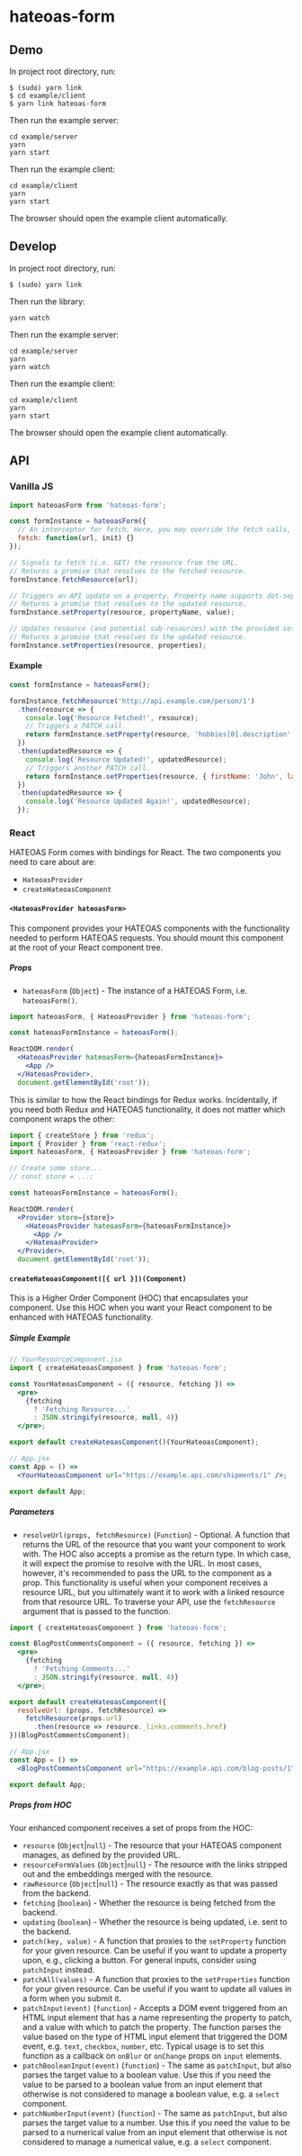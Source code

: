 # hateoas-form

## Demo

In project root directory, run:

```
$ (sudo) yarn link
$ cd example/client
$ yarn link hateoas-form
```

Then run the example server:

```
cd example/server
yarn
yarn start
```

Then run the example client:

```
cd example/client
yarn
yarn start
```

The browser should open the example client automatically.

## Develop

In project root directory, run:

```
$ (sudo) yarn link
```

Then run the library:

```
yarn watch
```

Then run the example server:

```
cd example/server
yarn
yarn watch
```

Then run the example client:

```
cd example/client
yarn
yarn start
```

The browser should open the example client automatically.

## API

### Vanilla JS
```js
import hateoasForm from 'hateoas-form';

const formInstance = hateoasForm({
  // An interceptor for fetch. Here, you may override the fetch calls, for instance appending an authorization header.
  fetch: function(url, init) {}
});

// Signals to fetch (i.e. GET) the resource from the URL.
// Returns a promise that resolves to the fetched resource.
formInstance.fetchResource(url);

// Triggers an API update on a property. Property name supports dot-separated syntax and brackets for arrays.
// Returns a promise that resolves to the updated resource.
formInstance.setProperty(resource, propertyName, value);

// Updates resource (and potential sub-resources) with the provided set of properties.
// Returns a promise that resolves to the updated resource.
formInstance.setProperties(resource, properties);
```

#### Example

```js
const formInstance = hateoasForm();

formInstance.fetchResource('http://api.example.com/person/1')
  .then(resource => {
    console.log('Resource Fetched!', resource);
    // Triggers a PATCH call.
    return formInstance.setProperty(resource, 'hobbies[0].description', 'Love HATEOAS');
  })
  .then(updatedResource => {
    console.log('Resource Updated!', updatedResource);
    // Triggers another PATCH call.
    return formInstance.setProperties(resource, { firstName: 'John', lastName: 'Doe' });
  })
  .then(updatedResource => {
    console.log('Resource Updated Again!', updatedResource);
  });
```

### React

HATEOAS Form comes with bindings for React. The two components you need to care about are:

- `HateoasProvider`
- `createHateoasComponent`

#### `<HateoasProvider hateoasForm>`

This component provides your HATEOAS components with the functionality needed to perform HATEOAS requests. You should mount this component at the root of your React component tree.

##### Props

- `hateoasForm` (`Object`) - The instance of a HATEOAS Form, i.e. `hateoasForm()`.

```jsx
import hateoasForm, { HateoasProvider } from 'hateoas-form';

const hateoasFormInstance = hateoasForm();

ReactDOM.render(
  <HateoasProvider hateoasForm={hateoasFormInstance}>
    <App />
  </HateoasProvider>,
  document.getElementById('root'));
```

This is similar to how the React bindings for Redux works. Incidentally, if you need both Redux and HATEOAS functionality, it does not matter which component wraps the other:

```jsx
import { createStore } from 'redux';
import { Provider } from 'react-redux';
import hateoasForm, { HateoasProvider } from 'hateoas-form';

// Create some store...
// const store = ...;

const hateoasFormInstance = hateoasForm();

ReactDOM.render(
  <Provider store={store}>
    <HateoasProvider hateoasForm={hateoasFormInstance}>
      <App />
    </HateoasProvider>
  </Provider>,
  document.getElementById('root'));
```

#### `createHateoasComponent([{ url }])(Component)`

This is a Higher Order Component (HOC) that encapsulates your component. Use this HOC when you want your React component to be enhanced with HATEOAS functionality.

##### Simple Example

```jsx
// YourResourceComponent.jsx
import { createHateoasComponent } from 'hateoas-form';

const YourHateoasComponent = ({ resource, fetching }) =>
  <pre>
    {fetching
      ? 'Fetching Resource...'
      : JSON.stringify(resource, null, 4)}
  </pre>;

export default createHateoasComponent()(YourHateoasComponent);

// App.jsx
const App = () =>
  <YourHateoasComponent url="https://example.api.com/shipments/1" />;

export default App;
```

##### Parameters

- `resolveUrl(props, fetchResource)` (`Function`) - Optional. A function that returns the URL of the resource that you want your component to work with. The HOC also accepts a promise as the return type. In which case, it will expect the promise to resolve with the URL. In most cases, however, it's recommended to pass the URL to the component as a prop. This functionality is useful when your component receives a resource URL, but you ultimately want it to work with a linked resource from that resource URL. To traverse your API, use the `fetchResource` argument that is passed to the function.

```jsx
import { createHateoasComponent } from 'hateoas-form';

const BlogPostCommentsComponent = ({ resource, fetching }) =>
  <pre>
    {fetching
      ? 'Fetching Comments...'
      : JSON.stringify(resource, null, 4)}
  </pre>;

export default createHateoasComponent({
  resolveUrl: (props, fetchResource) =>
    fetchResource(props.url)
      .then(resource => resource._links.comments.href)
})(BlogPostCommentsComponent);

// App.jsx
const App = () =>
  <BlogPostCommentsComponent url="https://example.api.com/blog-posts/1" />;

export default App;
```

##### Props from HOC

Your enhanced component receives a set of props from the HOC:

- `resource` (`Object`|`null`) - The resource that your HATEOAS component manages, as defined by the provided URL.
- `resourceFormValues` (`Object`|`null`) - The resource with the links stripped out and the embeddings merged with the resource.
- `rawResource` (`Object`|`null`) - The resource exactly as that was passed from the backend.
- `fetching` (`boolean`) - Whether the resource is being fetched from the backend.
- `updating` (`boolean`) - Whether the resource is being updated, i.e. sent to the backend.
- `patch(key, value)` - A function that proxies to the `setProperty` function for your given resource. Can be useful if you want to update a property upon, e.g., clicking a button. For general inputs, consider using `patchInput` instead.
- `patchAll(values)` - A function that proxies to the `setProperties` function for your given resource. Can be useful if you want to update all values in a form when you submit it.
- `patchInput(event)` (`function`) - Accepts a DOM event triggered from an HTML input element that has a name representing the property to patch, and a value with which to patch the property. The function parses the value based on the type of HTML input element that triggered the DOM event, e.g. `text`, `checkbox`, `number`, etc. Typical usage is to set this function as a callback on `onBlur` or `onChange` props on `input` elements.
- `patchBooleanInput(event)` (`function`) - The same as `patchInput`, but also parses the target value to a boolean value. Use this if you need the value to be parsed to a boolean value from an input element that otherwise is not considered to manage a boolean value, e.g. a `select` component.
- `patchNumberInput(event)` (`function`) - The same as `patchInput`, but also parses the target value to a number. Use this if you need the value to be parsed to a numerical value from an input element that otherwise is not considered to manage a numerical value, e.g. a `select` component.